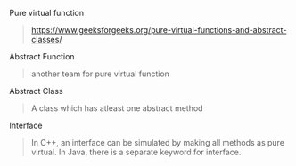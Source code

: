 
Pure virtual function
> https://www.geeksforgeeks.org/pure-virtual-functions-and-abstract-classes/

Abstract Function
> another team for pure virtual function

Abstract Class
> A class which has atleast one abstract method

Interface 
> In C++, an interface can be simulated by making all methods as pure virtual. In Java, there is a separate keyword for interface.
